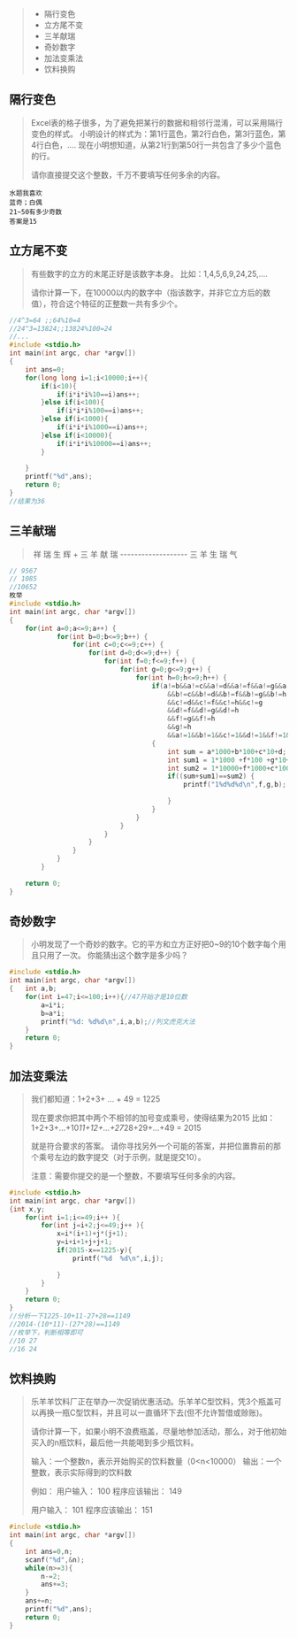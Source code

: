 >- 隔行变色
>- 立方尾不变
>- 三羊献瑞
>- 奇妙数字
>- 加法变乘法
>- 饮料换购

## 隔行变色

>Excel表的格子很多，为了避免把某行的数据和相邻行混淆，可以采用隔行变色的样式。
>小明设计的样式为：第1行蓝色，第2行白色，第3行蓝色，第4行白色，....
>现在小明想知道，从第21行到第50行一共包含了多少个蓝色的行。
>
>请你直接提交这个整数，千万不要填写任何多余的内容。

```
水题我喜欢
蓝奇；白偶
21~50有多少奇数
答案是15
```



## 立方尾不变

>有些数字的立方的末尾正好是该数字本身。
>比如：1,4,5,6,9,24,25,....
>
>请你计算一下，在10000以内的数字中（指该数字，并非它立方后的数值），符合这个特征的正整数一共有多少个。
>

```c
//4^3=64 ;;64%10=4
//24^3=13824;;13824%100=24
//...
#include <stdio.h>
int main(int argc, char *argv[])
{
	int ans=0; 
	for(long long i=1;i<10000;i++){
		if(i<10){
			if(i*i*i%10==i)ans++; 
		}else if(i<100){
			if(i*i*i%100==i)ans++;
		}else if(i<1000){
			if(i*i*i%1000==i)ans++;
		}else if(i<10000){
			if(i*i*i%10000==i)ans++;
		}
			
	}
	printf("%d",ans);
	return 0;
}
//结果为36
```



## 三羊献瑞

>​	 祥 瑞 生 辉
> \+  三 羊 献 瑞
>\-------------------
> 三 羊 生 瑞 气

```c
// 9567
// 1085
//10652
枚举
#include <stdio.h>
int main(int argc, char *argv[])
{
	for(int a=0;a<=9;a++) {
            for(int b=0;b<=9;b++) {
                for(int c=0;c<=9;c++) {
                    for(int d=0;d<=9;d++) {
                        for(int f=0;f<=9;f++) {
                            for(int g=0;g<=9;g++) {
                                for(int h=0;h<=9;h++) {
                                    if(a!=b&&a!=c&&a!=d&&a!=f&&a!=g&&a!=h
                                        &&b!=c&&b!=d&&b!=f&&b!=g&&b!=h
                                        &&c!=d&&c!=f&&c!=h&&c!=g
                                        &&d!=f&&d!=g&&d!=h
                                        &&f!=g&&f!=h
                                        &&g!=h
                                        &&a!=1&&b!=1&&c!=1&&d!=1&&f!=1&&g!=1&&h!=1)
                                    {
                                        int sum = a*1000+b*100+c*10+d;
                                        int sum1 = 1*1000 +f*100 +g*10+b;
                                        int sum2 = 1*10000+f*1000+c*100+b*10+h;
                                        if((sum+sum1)==sum2) {
                                            printf("1%d%d%d\n",f,g,b);
                                            
                                        }
                                    }
                                }
                            }
                        }
                    }
                }
            }
        }
    
	return 0;
}
```

## 奇妙数字

> 小明发现了一个奇妙的数字。它的平方和立方正好把0~9的10个数字每个用且只用了一次。
> 你能猜出这个数字是多少吗？

```c
#include <stdio.h>
int main(int argc, char *argv[])
{	int a,b;
	for(int i=47;i<=100;i++){//47开始才是10位数
		a=i*i;
		b=a*i;
		printf("%d: %d%d\n",i,a,b);//列文虎克大法
	}	
	return 0;
}
```

## 加法变乘法

>我们都知道：1+2+3+ … + 49 = 1225 
>
>现在要求你把其中两个不相邻的加号变成乘号，使得结果为2015 
>比如： 
>1+2+3+…+10*11+12+…+27*28+29+…+49 = 2015
>
>就是符合要求的答案。 
>请你寻找另外一个可能的答案，并把位置靠前的那个乘号左边的数字提交（对于示例，就是提交10）。 
>
>注意：需要你提交的是一个整数，不要填写任何多余的内容。

```c
#include <stdio.h>
int main(int argc, char *argv[])
{int x,y;
	for(int i=1;i<=49;i++ ){
 		for(int j=i+2;j<=49;j++ ){
			x=i*(i+1)+j*(j+1);	
			y=i+i+1+j+j+1;			
			if(2015-x==1225-y){
				printf("%d  %d\n",i,j);
				
			}
		}	
	}
	return 0;
}
//分析一下1225-10+11-27+28==1149
//2014-(10*11)-(27*28)==1149
//枚举下，判断相等即可
//10 27
//16 24
```

## 饮料换购

>乐羊羊饮料厂正在举办一次促销优惠活动。乐羊羊C型饮料，凭3个瓶盖可以再换一瓶C型饮料，并且可以一直循环下去(但不允许暂借或赊账)。
>
>请你计算一下，如果小明不浪费瓶盖，尽量地参加活动，那么，对于他初始买入的n瓶饮料，最后他一共能喝到多少瓶饮料。
>
>输入：一个整数n，表示开始购买的饮料数量（0<n<10000）
>输出：一个整数，表示实际得到的饮料数
>
>例如：
>用户输入：
>100
>程序应该输出：
>149
>
>用户输入：
>101
>程序应该输出：
>151

```c
#include <stdio.h>
int main(int argc, char *argv[])
{	
	int ans=0,n;
	scanf("%d",&n);
	while(n>=3){
		n-=2;
		ans+=3;
	}
	ans+=n;
	printf("%d",ans);
	return 0;
}
```



